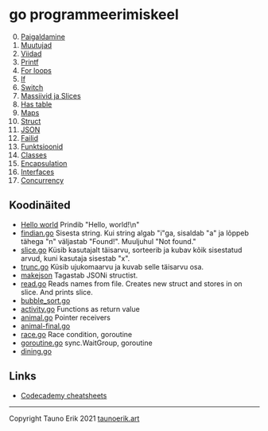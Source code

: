 # go programmeerimiskeel

0. [Paigaldamine](./0-paigaldamine.md)
1. [Muutujad](./1-muutujad.md)
2. [Viidad](./1-viidad.md)
3. [Printf](./1-printing.md)
4. [For loops](./1-for_loops.md)
5. [If](./1-if.md)
6. [Switch](./1-switch.md)
7. [Massiivid ja Slices](./1-array.md)
8. [Has table](./1-hash-table.md)
9. [Maps](./1-maps.md)
10. [Struct](./1-struct.md)
11. [JSON](./1-json.md)
12. [Failid](./1-files.md)
13. [Funktsioonid](./2-func.md)
14. [Classes](./2-classes.md)
15. [Encapsulation](./2-encapsulation.md)
16. [Interfaces](./2-interfaces.md)
17. [Concurrency](./3-concurrency.md)

## Koodinäited

* [Hello world](src/0-hello_world/main.go) Prindib "Hello, world!\n"
* [findian.go](src/0-findian/findian.go) Sisesta string. Kui string algab "i"ga, sisaldab "a" ja lõppeb tähega "n" väljastab "Found!". Muuljuhul "Not found."
* [slice.go](src/0-slice/slice.go) Küsib kasutajalt täisarvu, sorteerib ja kubav kõik sisestatud arvud, kuni kasutaja sisestab "x".
* [trunc.go](src/0-trunc/trunc.go) Küsib ujukomaarvu ja kuvab selle täisarvu osa.
* [makejson](src/0-makejson/makejson.go) Tagastab JSONi structist.
* [read.go](src/0-read/read.go) Reads names from file. Creates new struct and stores in on slice. And prints slice.
* [bubble_sort.go](src/1-sort/bubble_sort.go)
* [activity.go](src/1-activity/activity.go) Functions as return value
* [animal.go](src/1-animal/animal.go) Pointer receivers
* [animal-final.go](src/1-animal-final/animal-final.go)
* [race.go](src/2-race/race.go) Race condition, goroutine
* [goroutine.go](src/2-goroutine/goroutine.go) sync.WaitGroup, goroutine
* [dining.go](src/2-dining/dining.go)


## Links

* [Codecademy cheatsheets](https://www.codecademy.com/learn/learn-go/modules/learn-go-introduction/cheatsheet)


___

Copyright Tauno Erik 2021 [taunoerik.art](https://taunoerik.art/)
